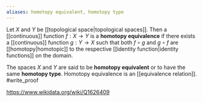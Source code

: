 ```yaml
---
aliases: homotopy equivalent, homotopy type
---
```

Let $X$ and $Y$ be [[topological space|topological spaces]]. Then a [[continuous]] function $f:X\to Y$ is a **homotopy equivalence** if there exists a [[continuous]] function $g:Y\to X$ such that both $f\circ g$ and $g\circ f$ are [[homotopy|homotopic]] to the respective [[identity function|identity functions]] on the domain. 

The spaces $X$ and $Y$ are said to be **homotopy equivalent** or to have the same **homotopy type**. Homotopy equivalence is an [[equivalence relation]].
#write_proof 

https://www.wikidata.org/wiki/Q1626409